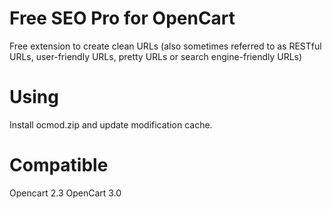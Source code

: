 # Free SEO Pro for OpenCart
Free extension to create clean URLs (also sometimes referred to as RESTful URLs, user-friendly URLs, pretty URLs or search engine-friendly URLs)

# Using
Install ocmod.zip and update modification cache.

# Compatible
Opencart 2.3
OpenCart 3.0
